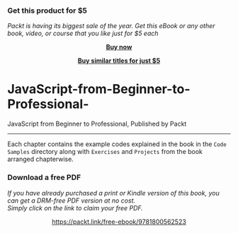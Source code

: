 
### Get this product for $5

<i>Packt is having its biggest sale of the year. Get this eBook or any other book, video, or course that you like just for $5 each</i>


<b><p align='center'>[Buy now](https://packt.link/9781800562523)</p></b>


<b><p align='center'>[Buy similar titles for just $5](https://subscription.packtpub.com/search)</p></b>


# JavaScript-from-Beginner-to-Professional-
JavaScript from Beginner to Professional, Published by Packt



----------------------------------------------------
Each chapter contains the example codes explained in the book in the `Code Samples` directory along with `Exercises` and `Projects` from the book arranged chapterwise.
### Download a free PDF

 <i>If you have already purchased a print or Kindle version of this book, you can get a DRM-free PDF version at no cost.<br>Simply click on the link to claim your free PDF.</i>
<p align="center"> <a href="https://packt.link/free-ebook/9781800562523">https://packt.link/free-ebook/9781800562523 </a> </p>